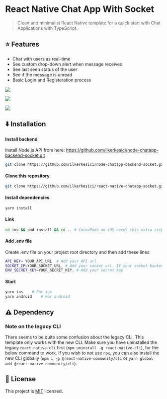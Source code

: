 # React Native Chat App With Socket

> Clean and minimalist React Native template for a quick start with Chat Applications with TypeScript.

## :star: Features

- Chat with users as real-time
- See custom drop-down alert when message received
- See last seen status of the user
- See if the message is unread
- Basic Login and Registeration process

![](./assets/dropdown_usage.gif)

![](./assets/online_status.gif)

![](./assets/info_read.gif)



## :arrow_down: Installation

#### Install backend
Install Node.js API from here: <a href="https://github.com/ilkerkesici/node-chatapp-backend-socket.git">https://github.com/ilkerkesici/node-chatapp-backend-socket.git</a>

```sh
git clone https://github.com/ilkerkesici/node-chatapp-backend-socket.git
```
#### Clone this repository

```sh
git clone https://github.com/ilkerkesici/react-native-chatapp-socket.git
```

#### Install dependencies

```sh
yarn install
```

#### Link

```sh
cd ios && pod install && cd .. # CocoaPods on iOS needs this extra step
```

#### Add .env file

Create .env file on your project root directory and then add these lines:

```sh
API_KEY= YOUR_API_URL  # Add your API url
SOCKET_IP=YOUR_SOCKET_URL  # Add your socket url. If your socket backend is in your API, you can write your API url here
ENV_SECRET_KEY=YOUR_SECRET_KEY. # Add your secret key
```


#### Start

```sh
yarn ios    # For ios
yarn android    # For android
```

## :warning: Dependency

### Note on the legacy CLI
There seems to be quite some confusion about the legacy CLI. This template only works with the new CLI. Make sure you have uninstalled the legacy `react-native-cli` first (`npm uninstall -g react-native-cli`), for the below command to work. If you wish to not use `npx`, you can also install the new CLI globally (`npm i -g @react-native-community/cli` or `yarn global add @react-native-community/cli`).


## :bookmark: License

This project is [MIT](LICENSE) licensed.
